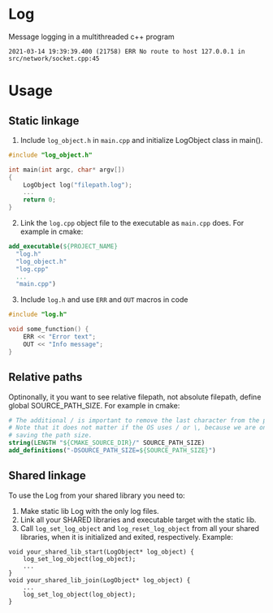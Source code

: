 # Log
Message logging in a multithreaded c++ program
```text
2021-03-14 19:39:39.400 (21758) ERR No route to host 127.0.0.1 in src/network/socket.cpp:45
```

# Usage
## Static linkage
1. Include `log_object.h` in `main.cpp` and initialize LogObject class in main().
```c++
#include "log_object.h"

int main(int argc, char* argv[])
{
    LogObject log("filepath.log");
    ...
    return 0;
}
```
2. Link the `log.cpp` object file to the executable as `main.cpp` does. For example in cmake:
```cmake
add_executable(${PROJECT_NAME}
  "log.h"
  "log_object.h"
  "log.cpp"
  ...
  "main.cpp")
```
3. Include `log.h` and use `ERR` and `OUT` macros in code
```c++
#include "log.h"

void some_function() {
    ERR << "Error text";
    OUT << "Info message";
}
```
## Relative paths
Optinonally, it you want to see relative filepath, not absolute filepath, define global SOURCE_PATH_SIZE. For example in cmake:
```cmake
# The additional / is important to remove the last character from the path.
# Note that it does not matter if the OS uses / or \, because we are only
# saving the path size.
string(LENGTH "${CMAKE_SOURCE_DIR}/" SOURCE_PATH_SIZE)
add_definitions("-DSOURCE_PATH_SIZE=${SOURCE_PATH_SIZE}")
```
## Shared linkage
To use the Log from your shared library you need to:
1. Make static lib Log with the only log files.
2. Link all your SHARED libraries and executable target with the static lib.
3. Call `log_set_log_object` and `log_reset_log_object` from all your shared libraries, when it is initialized and exited, respectively. Example:
```
void your_shared_lib_start(LogObject* log_object) {
    log_set_log_object(log_object);
    ...
}
void your_shared_lib_join(LogObject* log_object) {
    ...
    log_set_log_object(log_object);
}
```
